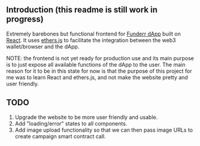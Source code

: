 ## Introduction (this readme is still work in progress)

Extremely barebones but functional frontend for [Funderr dApp](https://github.com/accurec/Funderr) built on [React](https://react.dev/). It uses [ethers.js](https://docs.ethers.org/v6/) to facilitate the integration between the web3 wallet/browser and the dApp. 

NOTE: the frontend is not yet ready for production use and its main purpose is to just expose all available functions of the dApp to the user. The main reason for it to be in this state for now is that the purpose of this project for me was to learn React and ethers.js, and not make the website pretty and user friendly.

## TODO

1) Upgrade the website to be more user friendly and usable.
2) Add "loading/error" states to all components.
3) Add image upload functionality so that we can then pass image URLs to create campaign smart contract call.